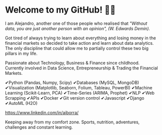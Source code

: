 # Welcome to my GitHub! 👋👋

I am Alejandro, another one of those people who realised that _"Without data, you are just another person with an opinion", (W. Edwards Demin)._

Got tired of always trying to learn about everything and losing money in the financial markets so decided to take action and learn about data analytics. The only discipline that could allow me to partially control these two big pillars in my life. 

Passionate about Technology, Business & Finance since childhood. Currently involved in Data Science, Entrepreneurship & Trading the Financial Markets.

✔Python (Pandas, Numpy, Scipy) ✔Databases (MySQL, MongoDB) ✔Visualization (Matplotlib, Seaborn, Folium, Tableau, PowerBI) ✔Machine Learning (Scikit-Learn, PCA) ✔Time-Series (ARIMA, Prophet) ✔NLP ✔Web Scrapping ✔APIs ✔Docker ✔Git version control ✔Javascript ✔Django ✔AutoML (H2O)

https://www.linkedin.com/in/aiborra/

Keeping away from my comfort zone. Sports, nutrition, adventures, challenges and constant learning. 

